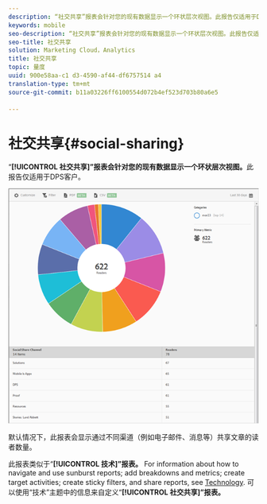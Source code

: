 ```yaml
---
description: “社交共享”报表会针对您的现有数据显示一个环状层次视图。此报告仅适用于Digital Publishing Suite(DPS)客户。
keywords: mobile
seo-description: “社交共享”报表会针对您的现有数据显示一个环状层次视图。此报告仅适用于Digital Publishing Suite(DPS)客户。
seo-title: 社交共享
solution: Marketing Cloud，Analytics
title: 社交共享
topic: 量度
uuid: 900e58aa-c1 d3-4590-af44-df6757514 a4
translation-type: tm+mt
source-git-commit: b11a03226ff6100554d072b4ef523d703b80a6e5

---
```



# 社交共享{#social-sharing}

“**[!UICONTROL 社交共享]”报表会针对您的现有数据显示一个环状层次视图。**&#x200B;此报告仅适用于DPS客户。

![](assets/dps_social_share.png)

默认情况下，此报表会显示通过不同渠道（例如电子邮件、消息等）共享文章的读者数量。

此报表类似于“**[!UICONTROL 技术]”报表。** For information about how to navigate and use sunburst reports; add breakdowns and metrics; create target activities; create sticky filters, and share reports, see [Technology](//help/using/usage/reports-technology.md). 可以使用“技术”主题中的信息来自定义“**[!UICONTROL 社交共享]”报表。**
